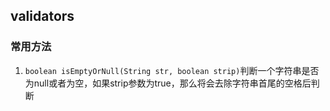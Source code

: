 ## validators

### 常用方法

1.  `boolean isEmptyOrNull(String str, boolean strip)`判断一个字符串是否为null或者为空，如果strip参数为true，那么将会去除字符串首尾的空格后判断
